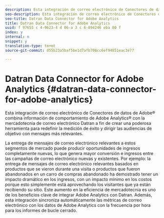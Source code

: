 ```yaml
---
description: Esta integración de correo electrónico de Conectores de datos de Adobe® combina información de comportamiento de Adobe Analytics® con la mercadotecnia de correo electrónico Datran a fin de crear una poderosa herramienta para redefinir la medición de éxito y dirigir las audiencias de objetivo con mensajes más relevantes.
seo-description: Esta integración de correo electrónico de Conectores de datos de Adobe® combina información de comportamiento de Adobe Analytics® con la mercadotecnia de correo electrónico Datran a fin de crear una poderosa herramienta para redefinir la medición de éxito y dirigir las audiencias de objetivo con mensajes más relevantes.
seo-title: Datran Data Connector for Adobe Analytics
title: Datran Data Connector for Adobe Analytics
uuid: f 97655 c 4-9623-4 d 06-a 3 c 6-894246 eba 80 f
index: y
internal: n
snippet: y
translation-type: tm+mt
source-git-commit: d55b23a5baf5be1d7afb708cc6ef94851eac3e77

---
```



# Datran Data Connector for Adobe Analytics {#datran-data-connector-for-adobe-analytics}

Esta integración de correo electrónico de Conectores de datos de Adobe® combina información de comportamiento de Adobe Analytics® con la mercadotecnia de correo electrónico Datran a fin de crear una poderosa herramienta para redefinir la medición de éxito y dirigir las audiencias de objetivo con mensajes más relevantes.

La entrega de mensajes de correo electrónico relevantes a estos segmentos de mercado puede producir oportunidades de ingresos completamente nuevas, lo que genera mayor conversión e ingresos entre las campañas de correo electrónico nuevas y existentes. Por ejemplo: la entrega de mensajes de correo electrónico relevantes basados en productos que se vieron durante una visita o productos que fueron abandonados en un carro de compras abandonado ha demostrado tener un impacto dramático en los ingresos, con un impacto mínimo en los costos porque esto simplemente está aprovechando los visitantes que ya están recibiendo su sitio. Este aumento en la eficiencia de mercadotecnia es uno de los beneficios clave de integrar Adobe Analytics con Datran. Además, esta integración sincroniza automáticamente las métricas de correo electrónico con los datos de Adobe Analytics con la frecuencia por hora para los informes de bucle cerrado.
